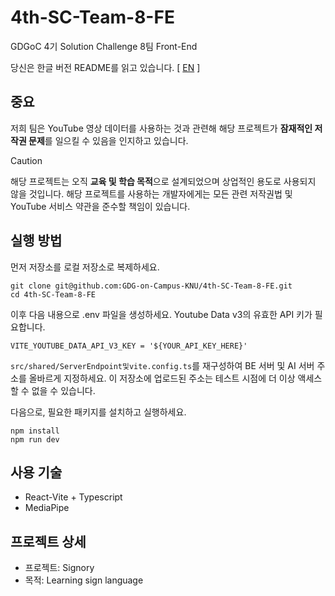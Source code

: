# 4th-SC-Team-8-FE

GDGoC 4기 Solution Challenge 8팀 Front-End

당신은 한글 버전 README를 읽고 있습니다. [
[EN](./README.md)
]

## 중요

저희 팀은 YouTube 영상 데이터를 사용하는 것과 관련해 해당 프로젝트가 **잠재적인 저작권 문제**를 일으킬 수 있음을 인지하고 있습니다.

> [!CAUTION]
> 해당 프로젝트는 오직 **교육 및 학습 목적**으로 설계되었으며 상업적인 용도로 사용되지 않을 것입니다. 해당 프로젝트를 사용하는 개발자에게는 모든 관련 저작권법 및 YouTube 서비스 약관을 준수할 책임이 있습니다.

## 실행 방법

먼저 저장소를 로컬 저장소로 복제하세요.

```
git clone git@github.com:GDG-on-Campus-KNU/4th-SC-Team-8-FE.git
cd 4th-SC-Team-8-FE
```

이후 다음 내용으로 .env 파일을 생성하세요.
Youtube Data v3의 유효한 API 키가 필요합니다.

```
VITE_YOUTUBE_DATA_API_V3_KEY = '${YOUR_API_KEY_HERE}'
```

`src/shared/ServerEndpoint및vite.config.ts`를 재구성하여 BE 서버 및 AI 서버 주소를 올바르게 지정하세요. 이 저장소에 업로드된 주소는 테스트 시점에 더 이상 액세스할 수 없을 수 있습니다.

다음으로, 필요한 패키지를 설치하고 실행하세요.

```
npm install
npm run dev
```

## 사용 기술

- React-Vite + Typescript
- MediaPipe

## 프로젝트 상세

- 프로젝트: Signory
- 목적: Learning sign language
